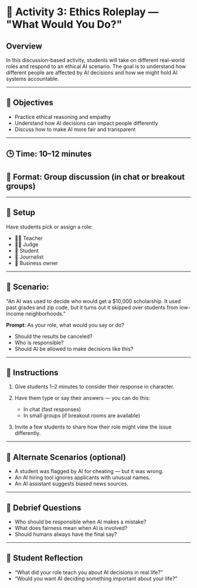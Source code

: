 # 🎯 Activity 3: Ethics Roleplay — "What Would You Do?" <!-- {docsify-ignore-all} -->

## Overview

In this discussion-based activity, students will take on different real-world roles and respond to an ethical AI scenario. The goal is to understand how different people are affected by AI decisions and how we might hold AI systems accountable.

---

## 🧠 Objectives

* Practice ethical reasoning and empathy
* Understand how AI decisions can impact people differently
* Discuss how to make AI more fair and transparent

---

## 🕒 Time: 10–12 minutes

## 📍 Format: Group discussion (in chat or breakout groups)

---

## 👥 Setup

Have students pick or assign a role:

* 🧑‍🏫 Teacher
* 👨‍⚖️ Judge
* 👩 Student
* 📰 Journalist
* 💼 Business owner

---

## 🧩 Scenario:

"An AI was used to decide who would get a \$10,000 scholarship. It used past grades and zip code, but it turns out it skipped over students from low-income neighborhoods."

**Prompt**: As your role, what would you say or do?

* Should the results be canceled?
* Who is responsible?
* Should AI be allowed to make decisions like this?

---

## 💬 Instructions

1. Give students 1–2 minutes to consider their response in character.
2. Have them type or say their answers — you can do this:

   * In chat (fast responses)
   * In small groups (if breakout rooms are available)
3. Invite a few students to share how their role might view the issue differently.

---

## 🔄 Alternate Scenarios (optional)

* A student was flagged by AI for cheating — but it was wrong.
* An AI hiring tool ignores applicants with unusual names.
* An AI assistant suggests biased news sources.

---

## 📌 Debrief Questions

* Who should be responsible when AI makes a mistake?
* What does fairness mean when AI is involved?
* Should humans always have the final say?

---

## 📝 Student Reflection

* “What did your role teach you about AI decisions in real life?”
* “Would you want AI deciding something important about your life?”
